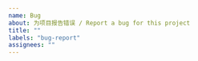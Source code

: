 ```yaml
---
name: Bug
about: 为项目报告错误 / Report a bug for this project
title: ""
labels: "bug-report"
assignees: ""
---
```


<!--
    🙊 辛苦提 bug 前，去找一下 [历史](https://github.com/HenryJi529/NextMorningstar/issues?q=) 是否有提。辛苦提供系统版本、录屏或者截图、复现路径，期待解决的点——这几个说明能帮助我更好的解决问题，此外假如是讨论，建议辛苦去 [Discussions](https://github.com/HenryJi529/NextMorningstar/discussions) 看看。

    🙊 Check out [Issues](https://github.com/HenryJi529/NextMorningstar/issues?q=) before reporting. Please provide your system version, screencasts, screenshots, way to reproduce, and the expected result – helpful for me to understand and fix up this issue! Besides, for suggestions or something else, head to [Discussions](https://github.com/HenryJi529/NextMorningstar/discussions).
-->